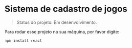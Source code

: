 # Sistema de cadastro de jogos

> Status do projeto: Em desenvolvimento.

Para rodar esse projeto na sua máquina, por favor digite:

```
npm install react
````
